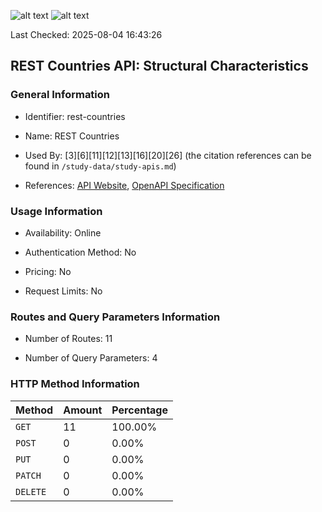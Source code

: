 ![alt text](https://img.shields.io/badge/OpenAPI_Specification-Valid-brightgreen.svg) ![alt text](https://img.shields.io/badge/Server_URL-Invalid-red.svg)

Last Checked: 2025-08-04 16:43:26

## REST Countries API: Structural Characteristics

### General Information

- Identifier: rest-countries

- Name: REST Countries

- Used By: [3][6][11][12][13][16][20][26] (the citation references can be found in `/study-data/study-apis.md`)

- References: [API Website](https://restcountries.com), [OpenAPI Specification](https://github.com/WebFuzzing/EMB/blob/master/openapi-swagger/restcountries.yaml)

### Usage Information

- Availability: Online

- Authentication Method: No

- Pricing: No

- Request Limits: No

### Routes and Query Parameters Information

- Number of Routes: 11

- Number of Query Parameters: 4

### HTTP Method Information

| Method | Amount | Percentage |
|--------|--------|------------|
| `GET` | 11 | 100.00% |
| `POST` | 0 | 0.00% |
| `PUT` | 0 | 0.00% |
| `PATCH` | 0 | 0.00% |
| `DELETE` | 0 | 0.00% |
